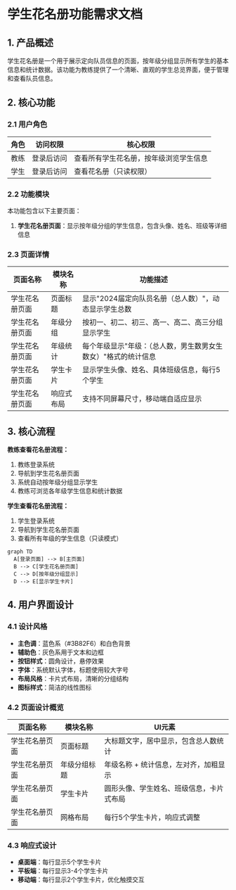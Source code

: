 # 学生花名册功能需求文档

## 1. 产品概述

学生花名册是一个用于展示定向队员信息的页面，按年级分组显示所有学生的基本信息和统计数据。该功能为教练提供了一个清晰、直观的学生总览界面，便于管理和查看队员信息。

## 2. 核心功能

### 2.1 用户角色

| 角色 | 访问权限 | 核心权限 |
|------|----------|----------|
| 教练 | 登录后访问 | 查看所有学生花名册，按年级浏览学生信息 |
| 学生 | 登录后访问 | 查看花名册（只读权限） |

### 2.2 功能模块

本功能包含以下主要页面：
1. **学生花名册页面**：显示按年级分组的学生信息，包含头像、姓名、班级等详细信息

### 2.3 页面详情

| 页面名称 | 模块名称 | 功能描述 |
|----------|----------|----------|
| 学生花名册页面 | 页面标题 | 显示"2024届定向队员名册（总人数）"，动态显示学生总数 |
| 学生花名册页面 | 年级分组 | 按初一、初二、初三、高一、高二、高三分组显示学生 |
| 学生花名册页面 | 年级统计 | 每个年级显示"年级：（总人数，男生数男女生数女）"格式的统计信息 |
| 学生花名册页面 | 学生卡片 | 显示学生头像、姓名、具体班级信息，每行5个学生 |
| 学生花名册页面 | 响应式布局 | 支持不同屏幕尺寸，移动端自适应显示 |

## 3. 核心流程

**教练查看花名册流程：**
1. 教练登录系统
2. 导航到学生花名册页面
3. 系统自动按年级分组显示学生
4. 教练可浏览各年级学生信息和统计数据

**学生查看花名册流程：**
1. 学生登录系统
2. 导航到学生花名册页面
3. 查看所有年级的学生信息（只读模式）

```mermaid
graph TD
  A[登录页面] --> B[主页面]
  B --> C[学生花名册页面]
  C --> D[按年级分组显示]
  D --> E[显示学生卡片]
```

## 4. 用户界面设计

### 4.1 设计风格

- **主色调**：蓝色系（#3B82F6）和白色背景
- **辅助色**：灰色系用于文本和边框
- **按钮样式**：圆角设计，悬停效果
- **字体**：系统默认字体，标题使用较大字号
- **布局风格**：卡片式布局，清晰的分组结构
- **图标样式**：简洁的线性图标

### 4.2 页面设计概览

| 页面名称 | 模块名称 | UI元素 |
|----------|----------|--------|
| 学生花名册页面 | 页面标题 | 大标题文字，居中显示，包含总人数统计 |
| 学生花名册页面 | 年级分组标题 | 年级名称 + 统计信息，左对齐，加粗显示 |
| 学生花名册页面 | 学生卡片 | 圆形头像、学生姓名、班级信息，卡片式布局 |
| 学生花名册页面 | 网格布局 | 每行5个学生卡片，响应式调整 |

### 4.3 响应式设计

- **桌面端**：每行显示5个学生卡片
- **平板端**：每行显示3-4个学生卡片
- **移动端**：每行显示2个学生卡片，优化触摸交互
